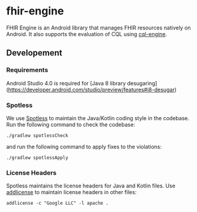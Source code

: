 # fhir-engine

FHIR Engine is an Android library that manages FHIR resources natively on Android. It also supports
the evaluation of CQL using [cql-engine](https://github.com/DBCG/cql_engine).

## Developement

### Requirements

Android Studio 4.0 is required for [Java 8 library desugaring]
(https://developer.android.com/studio/preview/features#j8-desugar)

### Spotless

We use [Spotless](https://github.com/diffplug/spotless/tree/master/plugin-gradle) to maintain the
Java/Kotlin coding style in the codebase. Run the following command to check the codebase:

```
./gradlew spotlessCheck
```

and run the following command to apply fixes to the violations:

```
./gradlew spotlessApply
```

### License Headers

Spotless maintains the license headers for Java and Kotlin files. Use
[addlicense](https://github.com/google/addlicense) to maintain license headers in other files:

```
addlicense -c "Google LLC" -l apache .
```